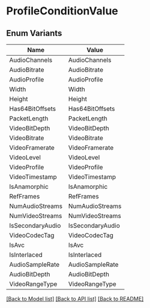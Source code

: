 # ProfileConditionValue

## Enum Variants

| Name | Value |
|---- | -----|
| AudioChannels | AudioChannels |
| AudioBitrate | AudioBitrate |
| AudioProfile | AudioProfile |
| Width | Width |
| Height | Height |
| Has64BitOffsets | Has64BitOffsets |
| PacketLength | PacketLength |
| VideoBitDepth | VideoBitDepth |
| VideoBitrate | VideoBitrate |
| VideoFramerate | VideoFramerate |
| VideoLevel | VideoLevel |
| VideoProfile | VideoProfile |
| VideoTimestamp | VideoTimestamp |
| IsAnamorphic | IsAnamorphic |
| RefFrames | RefFrames |
| NumAudioStreams | NumAudioStreams |
| NumVideoStreams | NumVideoStreams |
| IsSecondaryAudio | IsSecondaryAudio |
| VideoCodecTag | VideoCodecTag |
| IsAvc | IsAvc |
| IsInterlaced | IsInterlaced |
| AudioSampleRate | AudioSampleRate |
| AudioBitDepth | AudioBitDepth |
| VideoRangeType | VideoRangeType |


[[Back to Model list]](../README.md#documentation-for-models) [[Back to API list]](../README.md#documentation-for-api-endpoints) [[Back to README]](../README.md)



